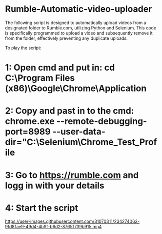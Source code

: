 # Rumble-Automatic-video-uploader
The following script is designed to automatically upload videos from a designated folder to Rumble.com, utilizing Python and Selenium. This code is specifically programmed to upload a video and subsequently remove it from the folder, effectively preventing any duplicate uploads.

To play the script:
# 1: Open cmd and put in: cd C:\Program Files (x86)\Google\Chrome\Application
# 2: Copy and past in to the cmd: chrome.exe --remote-debugging-port=8989 --user-data-dir="C:\Selenium\Chrome_Test_Profile
# 3: Go to https://rumble.com and logg in with your details
# 4: Start the script


https://user-images.githubusercontent.com/31070311/234274063-9fd81ae9-49d4-4b9f-b6d2-87651739b915.mp4

